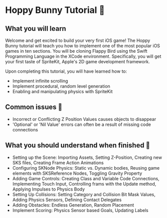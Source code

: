 # Hoppy Bunny Tutorial :rabbit:

<!-- screenshots and gifs from licecap (http://www.cockos.com/licecap/), include them in a screenshots folder and reference with relative links -->

## What you will learn 
Welcome and get excited to build your very first iOS game! The Hoppy Bunny tutorial will teach you how to implement
one of the most popular iOS games in ten sections. You will be cloning Flappy Bird using the Swift Programming Language
in the XCode environment. Specifically, you will get your first taste of SpriteKit, Apple's 2D game development framework.

Upon completing this tutorial, you will have learned how to:
- Implement infinite scrolling
- Implement procedural, random level generation
- Enabling and manipulating physics with SpriteKit

## Common issues :bug:
- Incorrect or Conflicting Z Position Values causes objects to disappear
- 'Optional' or 'Nil Value' errors can often be a result of missing code connections

## What you should understand when finished :checkered_flag:
- Setting up the Scene: Importing Assets, Setting Z-Position, Creating new SKS files, Creating Frame Action Animations
- Configuring SKNode Physics: Static vs. Dynamic bodies, Reusing game elements with SKSReference Nodes, Toggling Gravity Property
- Adding Game Controls: Creating Class and Variable Code Connections, Implementing Touch Input, Controlling frams with the Update method, Applying Impulses to Physics Body
- Setting Up Collisions: Setting Category and Collision Bit Mask Values, Adding Physics Sensors, Defining Contact Delegates
- Adding Obstacles: Endless Generation, Random Placement
- Implement Scoring: Physics Sensor based Goals, Updating Labels
